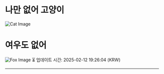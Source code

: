 
# 나만 없어 고양이

![Cat Image](https://cdn2.thecatapi.com/images/BDMOZo668.jpg)

# 여우도 없어
![Fox Image](https://randomfox.ca/images/104.jpg)
⏳ 업데이트 시간: 2025-02-12 19:26:04 (KRW)

---
